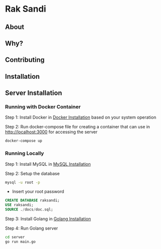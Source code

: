 # Rak Sandi

## About

## Why?

## Contributing

## Installation

## Server Installation

### Running with Docker Container

Step 1: Install Docker in [Docker Installation](https://docs.docker.com/engine/install/) based on your system operation

Step 2: Run docker-compose file for creating a container that can use in [http://localhost:3000](http://localhost:3000) for accessing the server

```bash
docker-compose up
```

### Running Locally

Step 1: Install MySQL in [MySQL Installation](https://www.mysql.com/downloads/)

Step 2: Setup the database

```bash
mysql -u root -p
```

- Insert your root password

```sql
CREATE DATABASE raksandi;
USE raksandi;
SOURCE ./docs/doc.sql;
```

Step 3: Install Golang in [Golang Installation](https://go.dev/doc/install)

Step 4: Run Golang server

```bash
cd server
go run main.go
```
